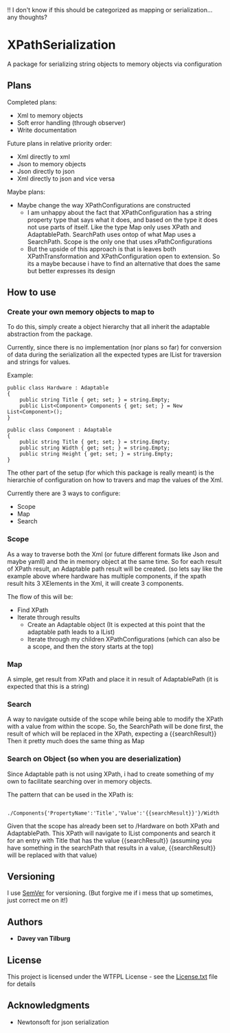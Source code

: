 !! I don't know if this should be categorized as mapping or serialization... any thoughts?

# XPathSerialization

A package for serializing string objects to memory objects via configuration

## Plans

Completed plans:
 - Xml to memory objects
 - Soft error handling (through observer)
 - Write documentation

Future plans in relative priority order:
 - Xml directly to xml
 - Json to memory objects
 - Json directly to json
 - Xml directly to json and vice versa
 
Maybe plans:
  - Maybe change the way XPathConfigurations are constructed
    - I am unhappy about the fact that XPathConfiguration has a string property type that says what it does, and based on the type it does not use parts of itself. Like the type Map only uses XPath and AdaptablePath. SearchPath uses ontop of what Map uses a SearchPath. Scope is the only one that uses xPathConfigurations
    - But the upside of this approach is that is leaves both XPathTransformation and XPathConfiguration open to extension. So its a maybe because i have to find an alternative that does the same but better expresses its design

## How to use

### Create your own memory objects to map to
To do this, simply create a object hierarchy that all inherit the adaptable abstraction from the package.

Currently, since there is no implementation (nor plans so far) for conversion of data during the serialization all the expected types are IList<adaptable> for traversion and strings for values.

Example:
```
public class Hardware : Adaptable
{
    public string Title { get; set; } = string.Empty;
    public List<Component> Components { get; set; } = New List<Component>();
}

public class Component : Adaptable
{
    public string Title { get; set; } = string.Empty;
    public string Width { get; set; } = string.Empty;
    public string Height { get; set; } = string.Empty;
}
```

The other part of the setup (for which this package is really meant) is the hierarchie of configuration on how to travers and map the values of the Xml.

Currently there are 3 ways to configure:
  - Scope
  - Map
  - Search

### Scope 
As a way to traverse both the Xml (or future different formats like Json and maybe yamll) and the in memory object at the same time.
So for each result of XPath result, an Adaptable path result will be created. (so lets say like the example above where hardware has multiple components, if the xpath result hits 3 XElements in the Xml, it will create 3 components.

The flow of this will be:
  - Find XPath
  - Iterate through results
    - Create an Adaptable object (It is expected at this point that the adaptable path leads to a IList<Adaptable>)
    - Iterate through my children XPathConfigurations (which can also be a scope, and then the story starts at the top)
    
### Map
A simple, get result from XPath and place it in result of AdaptablePath (it is expected that this is a string)

### Search
A way to navigate outside of the scope while being able to modify the XPath with a value from within the scope.
So, the SearchPath will be done first, the result of which will be replaced in the XPath, expecting a {{searchResult}}
Then it pretty much does the same thing as Map

### Search on Object (so when you are deserialization)
Since Adaptable path is not using XPath, i had to create something of my own to facilitate searching over in memory objects.

The pattern that can be used in the XPath is:
```
  ./Components{'PropertyName':'Title','Value':'{{searchResult}}'}/Width
```

Given that the scope has already been set to /Hardware on both XPath and AdaptablePath.
This XPath will navigate to IList<Adaptable> components and search it for an entry with Title that has the value {{searchResult}} (assuming you have something in the searchPath that results in a value, {{searchResult}} will be replaced with that value)  

## Versioning

I use [SemVer](http://semver.org/) for versioning. (But forgive me if i mess that up sometimes, just correct me on it!)

## Authors

* **Davey van Tilburg**

## License

This project is licensed under the WTFPL License - see the [License.txt](XPathSerialization/License.txt) file for details

## Acknowledgments

* Newtonsoft for json serialization
